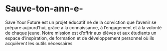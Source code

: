 # Sauve-ton-ann-e-
Save Your Future est un projet éducatif né de la conviction que l’avenir se prépare aujourd’hui, grâce à la connaissance, à l’engagement et à la volonté de chaque jeune. Notre mission est d’offrir aux élèves et aux étudiants un espace d’inspiration, de formation et de développement personnel où ils acquièrent les outils nécessaires 
